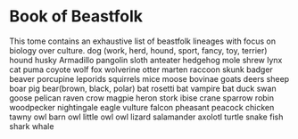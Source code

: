 # Book of Beastfolk
This tome contains an exhaustive list of beastfolk lineages with focus on
biology over culture.
dog (work, herd, hound, sport, fancy, toy, terrier)
hound
husky
Armadillo
pangolin
sloth
anteater
hedgehog
mole
shrew
lynx
cat
puma
coyote
wolf
fox
wolverine
otter
marten
raccoon
skunk
badger
beaver
porcupine
leporids
squirrels
mice
moose
bovinae
goats
deers
sheep
boar
pig
bear(brown, black, polar)
bat
rosetti bat
vampire bat
duck
swan
goose
pelican
raven
crow
magpie
heron
stork
ibise
crane
sparrow
robin
woodpecker
nightingale
eagle
vulture
falcon
pheasant
peacock
chicken
tawny owl
barn owl
little owl
owl
lizard
salamander
axolotl
turtle
snake
fish
shark
whale
